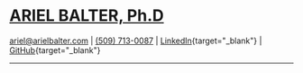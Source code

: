 [ARIEL BALTER, Ph.D]()
======================
[ariel@arielbalter.com](mailto:ariel@arielbalter.com) | [(509) 713-0087](tel:509-0713-0087) | [LinkedIn](https://www.linkedin.com/in/arielbalter/){target="_blank"} | [GitHub](https://github.com/abalter){target="_blank"}

----------------------------------------------------------------------
